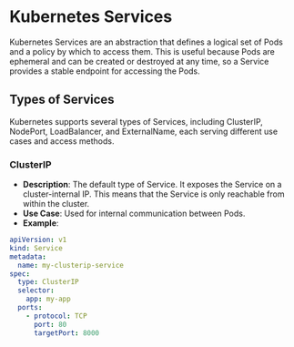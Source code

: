 # Kubernetes Services
Kubernetes Services are an abstraction that defines a logical set of Pods and a policy by which to access them. This is useful because Pods are ephemeral and can be created or destroyed at any time, so a Service provides a stable endpoint for accessing the Pods.

## Types of Services
Kubernetes supports several types of Services, including ClusterIP, NodePort, LoadBalancer, and ExternalName, each serving different use cases and access methods.

### ClusterIP
- **Description**: The default type of Service. It exposes the Service on a cluster-internal IP. This means that the Service is only reachable from within the cluster.
- **Use Case**: Used for internal communication between Pods.
- **Example**:
```yaml
apiVersion: v1
kind: Service
metadata:
  name: my-clusterip-service
spec:
  type: ClusterIP
  selector:
    app: my-app
  ports:
    - protocol: TCP
      port: 80
      targetPort: 8000
```